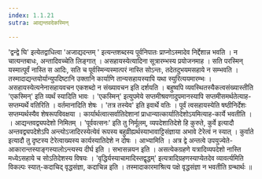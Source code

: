 ```yaml
---
index: 1.1.21
sutra: आद्यन्तवदेकस्मिन्

---
```

 'द्वन्द्वे घि' इत्येतद्वाधित्वा 'अजाद्यदन्तम् ' इत्यन्तशब्दस्य पूर्वनिपातः प्राप्नोऽस्मादेव निर्द्देशान्न भवति । न चात्यन्तबाधः, अन्तादिवच्चेति लिङ्गात् । असहायस्येत्यादिना सूत्रारम्भस्य प्रयोजनमाह । सति परस्मिन् यस्मात्पूर्वं नास्ति स आदिः, सति च पूर्वस्मिन्यस्मात्परं नास्ति सोऽन्तः, तदेतदुभयमसहाये न सम्भवति । तस्मादाद्यन्तयोर्यान्युपदिष्टानि उक्तानि कार्याणि तान्यसहायस्यापि यथा स्युरित्ययमारम्भः । असहायस्येत्यनेनासहायवचन एकशब्दो न संख्यावचन इति दर्शयति । बहुष्वपि व्यवस्थितस्यैकत्वसंख्यास्तीति 'एकस्मिन्' इति व्यर्थं स्यादिति भावः । 'एकस्मिन्' इत्युपमेये सप्तमीश्रवणादुपमानस्यापि सप्तमीसमर्थतेत्याह-सप्तम्यर्थे वतिरिति । वर्तमानादिति शेषः । 'तत्र तस्येव' इति इवार्थे वतिः । पूर्वं त्वसहायस्येति षष्ठीनिर्देशः सप्तम्यर्थस्यैव शेषरूपविवक्षया । कार्यार्थत्वात्सर्वातिदेशानां प्राधान्यात्कार्यातिदेशोऽयमित्याह-कार्ये भवतीति । । आद्यन्तवद्व्यपदेशो निमितम् । 'पूर्ववत्सनः' इति तु निर्मूलम्, व्यपदेशातिदेशे हि कुरुते, कुर्वे इत्यादौ अन्तवद्व्यपदेशेऽपि अन्त्योऽजादिरस्येत्येवं रूपस्य बहुव्रीह्यर्थस्याभावाट्टिसंज्ञाया अभावे टेरेत्वं न स्यात् । कुर्वाते इत्यादौ तु दृष्टस्य टेरेत्वाख्यस्य कार्यस्यातिदेशे न दोषः । आभ्यामिति । अत्र द्वे अन्तत्वे उपयुज्येते-आकारान्तस्याङ्गस्यालोऽन्त्यस्य दीर्घ इति । सभासन्नयन इति । असत्येकग्रहणे यत्रादिव्यपदेशो नास्ति मध्येऽसहाये च सोऽतिदेशस्य विषयः । 'वृद्धिर्यस्याचामादिस्तद्वृद्धम्' इत्यत्रादिग्रहणस्याप्येतदेव व्यावर्त्यमिति विकल्पः स्यात्-कदाचिद् वृद्धसंज्ञा, कदाचिन्न इति । तस्मादाकारमाश्रित्य पक्षे वृद्धसंज्ञा न भवतीति ग्रन्थार्थः ॥